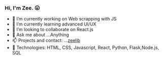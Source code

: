 ### Hi, I'm Zee. :stuck_out_tongue:

- 🔭 I’m currently working on Web scrapping with JS
- 🌱 I’m currently learning advanced UI/UX
- 👯 I’m looking to collaborate on React.js
- 💬 Ask me about ...Anything
- 📫 Projects and contact: ...[zeelib](no.site.com)
- :construction_worker: Technologies: HTML, CSS, Javascript, React, Python, Flask,Node.js, SQL 

